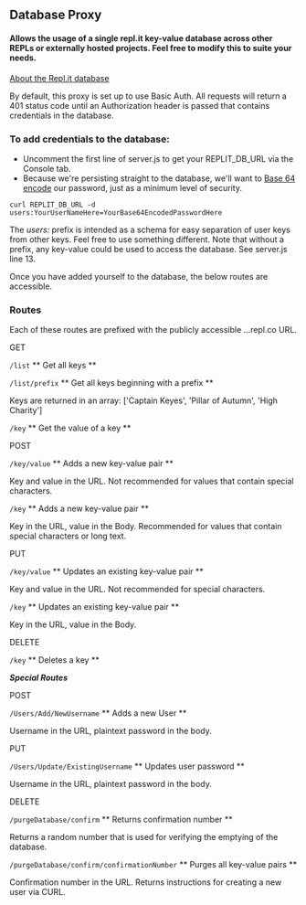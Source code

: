 ## Database Proxy
#### Allows the usage of a single repl.it key-value database across other REPLs or externally hosted projects. Feel free to modify this to suite your needs.
[About the Repl.it database](https://docs.repl.it/misc/database)

By default, this proxy is set up to use Basic Auth. All requests will return a 401 status code until an Authorization header is passed that contains credentials in the database. 

### To add credentials to the database:
- Uncomment the first line of server.js to get your REPLIT_DB_URL via the Console tab.
- Because we're persisting straight to the database, we'll want to [Base 64 encode](https://www.base64encode.org/) our password, just as a minimum level of security. 
```
curl REPLIT_DB_URL -d users:YourUserNameHere=YourBase64EncodedPasswordHere
``` 
The _users:_ prefix is intended as a schema for easy separation of user keys from other keys. Feel free to use something different. Note that without a prefix, any key-value could be used to access the database. See server.js line 13.

Once you have added yourself to the database, the below routes are accessible.
### Routes
Each of these routes are prefixed with the publicly accessible ...repl.co URL. 

GET

```/list``` ** Get all keys **

```/list/prefix``` ** Get all keys beginning with a prefix ** 

Keys are returned in an array: ['Captain Keyes', 'Pillar of Autumn', 'High Charity'] 

```/key``` ** Get the value of a key ** 

POST

```/key/value``` ** Adds a new key-value pair **

Key and value in the URL. Not recommended for values that contain special characters.

```/key``` ** Adds a new key-value pair **

Key in the URL, value in the Body.  Recommended for values that contain special characters or long text.

PUT

```/key/value``` ** Updates an existing key-value pair **

Key and value in the URL. Not recommended for special characters.

```/key``` ** Updates an existing key-value pair **

Key in the URL, value in the Body.

DELETE

```/key``` ** Deletes a key **

**_Special Routes_**

POST

```/Users/Add/NewUsername``` ** Adds a new User **

Username in the URL, plaintext password in the body.

PUT

```/Users/Update/ExistingUsername``` ** Updates user password **

Username in the URL, plaintext password in the body.

DELETE

```/purgeDatabase/confirm``` ** Returns confirmation number **

Returns a random number that is used for verifying the emptying of the database. 

```/purgeDatabase/confirm/confirmationNumber``` ** Purges all key-value pairs **

Confirmation number in the URL. Returns instructions for creating a new user via CURL. 

